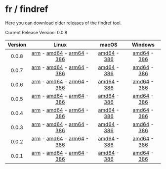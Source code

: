 # fr / findref



Here you can download older releases of the findref tool.

Current Release Version: 0.0.8

| Version | Linux | macOS | Windows |
|:-------:|:-----:|:-----:|:-------:|
| 0.0.8 | [arm](https://raw.githubusercontent.com/FreedomBen/findref-bin/master/0.0.8/linux/arm/findref.zip) - [amd64](https://raw.githubusercontent.com/FreedomBen/findref-bin/master/0.0.8/linux/amd64/findref.zip) - [arm64](https://raw.githubusercontent.com/FreedomBen/findref-bin/master/0.0.8/linux/arm64/findref.zip) - [386](https://raw.githubusercontent.com/FreedomBen/findref-bin/master/0.0.8/linux/386/findref.zip) | [amd64](https://raw.githubusercontent.com/FreedomBen/findref-bin/master/0.0.8/darwin/amd64/findref.zip) - [386](https://raw.githubusercontent.com/FreedomBen/findref-bin/master/0.0.8/darwin/386/findref.zip) | [amd64](https://raw.githubusercontent.com/FreedomBen/findref-bin/master/0.0.8/windows/amd64/findref.zip) - [386](https://raw.githubusercontent.com/FreedomBen/findref-bin/master/0.0.8/windows/386/findref.zip) |
| 0.0.7 | [arm](https://raw.githubusercontent.com/FreedomBen/findref-bin/master/0.0.7/linux/arm/findref.zip) - [amd64](https://raw.githubusercontent.com/FreedomBen/findref-bin/master/0.0.7/linux/amd64/findref.zip) - [arm64](https://raw.githubusercontent.com/FreedomBen/findref-bin/master/0.0.7/linux/arm64/findref.zip) - [386](https://raw.githubusercontent.com/FreedomBen/findref-bin/master/0.0.7/linux/386/findref.zip) | [amd64](https://raw.githubusercontent.com/FreedomBen/findref-bin/master/0.0.7/darwin/amd64/findref.zip) - [386](https://raw.githubusercontent.com/FreedomBen/findref-bin/master/0.0.7/darwin/386/findref.zip) | [amd64](https://raw.githubusercontent.com/FreedomBen/findref-bin/master/0.0.7/windows/amd64/findref.zip) - [386](https://raw.githubusercontent.com/FreedomBen/findref-bin/master/0.0.7/windows/386/findref.zip) |
| 0.0.6 | [arm](https://raw.githubusercontent.com/FreedomBen/findref-bin/master/0.0.6/linux/arm/findref.zip) - [amd64](https://raw.githubusercontent.com/FreedomBen/findref-bin/master/0.0.6/linux/amd64/findref.zip) - [arm64](https://raw.githubusercontent.com/FreedomBen/findref-bin/master/0.0.6/linux/arm64/findref.zip) - [386](https://raw.githubusercontent.com/FreedomBen/findref-bin/master/0.0.6/linux/386/findref.zip) | [amd64](https://raw.githubusercontent.com/FreedomBen/findref-bin/master/0.0.6/darwin/amd64/findref.zip) - [386](https://raw.githubusercontent.com/FreedomBen/findref-bin/master/0.0.6/darwin/386/findref.zip) | [amd64](https://raw.githubusercontent.com/FreedomBen/findref-bin/master/0.0.6/windows/amd64/findref.zip) - [386](https://raw.githubusercontent.com/FreedomBen/findref-bin/master/0.0.6/windows/386/findref.zip) |
| 0.0.5 | [arm](https://raw.githubusercontent.com/FreedomBen/findref-bin/master/0.0.5/linux/arm/findref.zip) - [amd64](https://raw.githubusercontent.com/FreedomBen/findref-bin/master/0.0.5/linux/amd64/findref.zip) - [arm64](https://raw.githubusercontent.com/FreedomBen/findref-bin/master/0.0.5/linux/arm64/findref.zip) - [386](https://raw.githubusercontent.com/FreedomBen/findref-bin/master/0.0.5/linux/386/findref.zip) | [amd64](https://raw.githubusercontent.com/FreedomBen/findref-bin/master/0.0.5/darwin/amd64/findref.zip) - [386](https://raw.githubusercontent.com/FreedomBen/findref-bin/master/0.0.5/darwin/386/findref.zip) | [amd64](https://raw.githubusercontent.com/FreedomBen/findref-bin/master/0.0.5/windows/amd64/findref.zip) - [386](https://raw.githubusercontent.com/FreedomBen/findref-bin/master/0.0.5/windows/386/findref.zip) |
| 0.0.4 | [arm](https://raw.githubusercontent.com/FreedomBen/findref-bin/master/0.0.4/linux/arm/findref.zip) - [amd64](https://raw.githubusercontent.com/FreedomBen/findref-bin/master/0.0.4/linux/amd64/findref.zip) - [arm64](https://raw.githubusercontent.com/FreedomBen/findref-bin/master/0.0.4/linux/arm64/findref.zip) - [386](https://raw.githubusercontent.com/FreedomBen/findref-bin/master/0.0.4/linux/386/findref.zip) | [amd64](https://raw.githubusercontent.com/FreedomBen/findref-bin/master/0.0.4/darwin/amd64/findref.zip) - [386](https://raw.githubusercontent.com/FreedomBen/findref-bin/master/0.0.4/darwin/386/findref.zip) | [amd64](https://raw.githubusercontent.com/FreedomBen/findref-bin/master/0.0.4/windows/amd64/findref.zip) - [386](https://raw.githubusercontent.com/FreedomBen/findref-bin/master/0.0.4/windows/386/findref.zip) |
| 0.0.3 | [arm](https://raw.githubusercontent.com/FreedomBen/findref-bin/master/0.0.3/linux/arm/findref.zip) - [amd64](https://raw.githubusercontent.com/FreedomBen/findref-bin/master/0.0.3/linux/amd64/findref.zip) - [arm64](https://raw.githubusercontent.com/FreedomBen/findref-bin/master/0.0.3/linux/arm64/findref.zip) - [386](https://raw.githubusercontent.com/FreedomBen/findref-bin/master/0.0.3/linux/386/findref.zip) | [amd64](https://raw.githubusercontent.com/FreedomBen/findref-bin/master/0.0.3/darwin/amd64/findref.zip) - [386](https://raw.githubusercontent.com/FreedomBen/findref-bin/master/0.0.3/darwin/386/findref.zip) | [amd64](https://raw.githubusercontent.com/FreedomBen/findref-bin/master/0.0.3/windows/amd64/findref.zip) - [386](https://raw.githubusercontent.com/FreedomBen/findref-bin/master/0.0.3/windows/386/findref.zip) |
| 0.0.2 | [arm](https://raw.githubusercontent.com/FreedomBen/findref-bin/master/0.0.2/linux/arm/findref.zip) - [amd64](https://raw.githubusercontent.com/FreedomBen/findref-bin/master/0.0.2/linux/amd64/findref.zip) - [arm64](https://raw.githubusercontent.com/FreedomBen/findref-bin/master/0.0.2/linux/arm64/findref.zip) - [386](https://raw.githubusercontent.com/FreedomBen/findref-bin/master/0.0.2/linux/386/findref.zip) | [amd64](https://raw.githubusercontent.com/FreedomBen/findref-bin/master/0.0.2/darwin/amd64/findref.zip) - [386](https://raw.githubusercontent.com/FreedomBen/findref-bin/master/0.0.2/darwin/386/findref.zip) | [amd64](https://raw.githubusercontent.com/FreedomBen/findref-bin/master/0.0.2/windows/amd64/findref.zip) - [386](https://raw.githubusercontent.com/FreedomBen/findref-bin/master/0.0.2/windows/386/findref.zip) |
| 0.0.1 | [arm](https://raw.githubusercontent.com/FreedomBen/findref-bin/master/0.0.1/linux/arm/findref.zip) - [amd64](https://raw.githubusercontent.com/FreedomBen/findref-bin/master/0.0.1/linux/amd64/findref.zip) - [arm64](https://raw.githubusercontent.com/FreedomBen/findref-bin/master/0.0.1/linux/arm64/findref.zip) - [386](https://raw.githubusercontent.com/FreedomBen/findref-bin/master/0.0.1/linux/386/findref.zip) | [amd64](https://raw.githubusercontent.com/FreedomBen/findref-bin/master/0.0.1/darwin/amd64/findref.zip) - [386](https://raw.githubusercontent.com/FreedomBen/findref-bin/master/0.0.1/darwin/386/findref.zip) | [amd64](https://raw.githubusercontent.com/FreedomBen/findref-bin/master/0.0.1/windows/amd64/findref.zip) - [386](https://raw.githubusercontent.com/FreedomBen/findref-bin/master/0.0.1/windows/386/findref.zip) |

